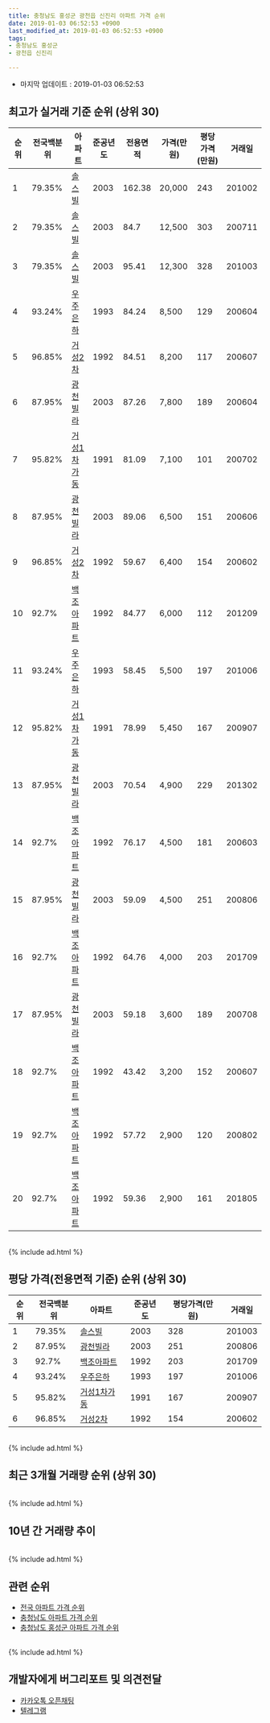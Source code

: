 ```yaml
---
title: 충청남도 홍성군 광천읍 신진리 아파트 가격 순위
date: 2019-01-03 06:52:53 +0900
last_modified_at: 2019-01-03 06:52:53 +0900
tags:
- 충청남도 홍성군
- 광천읍 신진리

---
```


* 마지막 업데이트 : 2019-01-03 06:52:53

## 최고가 실거래 기준 순위 (상위 30)


|순위|전국백분위|아파트|준공년도|전용면적|가격(만원)|평당가격(만원)|거래일|
|---|---|---|---|---|---|---|---|
|1|79.35%|[솔스빌](https://search.naver.com/search.naver?query=%EC%B6%A9%EC%B2%AD%EB%82%A8%EB%8F%84+%ED%99%8D%EC%84%B1%EA%B5%B0+%EA%B4%91%EC%B2%9C%EC%9D%8D+%EC%8B%A0%EC%A7%84%EB%A6%AC+%EC%86%94%EC%8A%A4%EB%B9%8C)|2003|162.38|20,000|243|201002|
|2|79.35%|[솔스빌](https://search.naver.com/search.naver?query=%EC%B6%A9%EC%B2%AD%EB%82%A8%EB%8F%84+%ED%99%8D%EC%84%B1%EA%B5%B0+%EA%B4%91%EC%B2%9C%EC%9D%8D+%EC%8B%A0%EC%A7%84%EB%A6%AC+%EC%86%94%EC%8A%A4%EB%B9%8C)|2003|84.7|12,500|303|200711|
|3|79.35%|[솔스빌](https://search.naver.com/search.naver?query=%EC%B6%A9%EC%B2%AD%EB%82%A8%EB%8F%84+%ED%99%8D%EC%84%B1%EA%B5%B0+%EA%B4%91%EC%B2%9C%EC%9D%8D+%EC%8B%A0%EC%A7%84%EB%A6%AC+%EC%86%94%EC%8A%A4%EB%B9%8C)|2003|95.41|12,300|328|201003|
|4|93.24%|[우주은하](https://search.naver.com/search.naver?query=%EC%B6%A9%EC%B2%AD%EB%82%A8%EB%8F%84+%ED%99%8D%EC%84%B1%EA%B5%B0+%EA%B4%91%EC%B2%9C%EC%9D%8D+%EC%8B%A0%EC%A7%84%EB%A6%AC+%EC%9A%B0%EC%A3%BC%EC%9D%80%ED%95%98)|1993|84.24|8,500|129|200604|
|5|96.85%|[거성2차](https://search.naver.com/search.naver?query=%EC%B6%A9%EC%B2%AD%EB%82%A8%EB%8F%84+%ED%99%8D%EC%84%B1%EA%B5%B0+%EA%B4%91%EC%B2%9C%EC%9D%8D+%EC%8B%A0%EC%A7%84%EB%A6%AC+%EA%B1%B0%EC%84%B12%EC%B0%A8)|1992|84.51|8,200|117|200607|
|6|87.95%|[광천빌라](https://search.naver.com/search.naver?query=%EC%B6%A9%EC%B2%AD%EB%82%A8%EB%8F%84+%ED%99%8D%EC%84%B1%EA%B5%B0+%EA%B4%91%EC%B2%9C%EC%9D%8D+%EC%8B%A0%EC%A7%84%EB%A6%AC+%EA%B4%91%EC%B2%9C%EB%B9%8C%EB%9D%BC)|2003|87.26|7,800|189|200604|
|7|95.82%|[거성1차가동](https://search.naver.com/search.naver?query=%EC%B6%A9%EC%B2%AD%EB%82%A8%EB%8F%84+%ED%99%8D%EC%84%B1%EA%B5%B0+%EA%B4%91%EC%B2%9C%EC%9D%8D+%EC%8B%A0%EC%A7%84%EB%A6%AC+%EA%B1%B0%EC%84%B11%EC%B0%A8%EA%B0%80%EB%8F%99)|1991|81.09|7,100|101|200702|
|8|87.95%|[광천빌라](https://search.naver.com/search.naver?query=%EC%B6%A9%EC%B2%AD%EB%82%A8%EB%8F%84+%ED%99%8D%EC%84%B1%EA%B5%B0+%EA%B4%91%EC%B2%9C%EC%9D%8D+%EC%8B%A0%EC%A7%84%EB%A6%AC+%EA%B4%91%EC%B2%9C%EB%B9%8C%EB%9D%BC)|2003|89.06|6,500|151|200606|
|9|96.85%|[거성2차](https://search.naver.com/search.naver?query=%EC%B6%A9%EC%B2%AD%EB%82%A8%EB%8F%84+%ED%99%8D%EC%84%B1%EA%B5%B0+%EA%B4%91%EC%B2%9C%EC%9D%8D+%EC%8B%A0%EC%A7%84%EB%A6%AC+%EA%B1%B0%EC%84%B12%EC%B0%A8)|1992|59.67|6,400|154|200602|
|10|92.7%|[백조아파트](https://search.naver.com/search.naver?query=%EC%B6%A9%EC%B2%AD%EB%82%A8%EB%8F%84+%ED%99%8D%EC%84%B1%EA%B5%B0+%EA%B4%91%EC%B2%9C%EC%9D%8D+%EC%8B%A0%EC%A7%84%EB%A6%AC+%EB%B0%B1%EC%A1%B0%EC%95%84%ED%8C%8C%ED%8A%B8)|1992|84.77|6,000|112|201209|
|11|93.24%|[우주은하](https://search.naver.com/search.naver?query=%EC%B6%A9%EC%B2%AD%EB%82%A8%EB%8F%84+%ED%99%8D%EC%84%B1%EA%B5%B0+%EA%B4%91%EC%B2%9C%EC%9D%8D+%EC%8B%A0%EC%A7%84%EB%A6%AC+%EC%9A%B0%EC%A3%BC%EC%9D%80%ED%95%98)|1993|58.45|5,500|197|201006|
|12|95.82%|[거성1차가동](https://search.naver.com/search.naver?query=%EC%B6%A9%EC%B2%AD%EB%82%A8%EB%8F%84+%ED%99%8D%EC%84%B1%EA%B5%B0+%EA%B4%91%EC%B2%9C%EC%9D%8D+%EC%8B%A0%EC%A7%84%EB%A6%AC+%EA%B1%B0%EC%84%B11%EC%B0%A8%EA%B0%80%EB%8F%99)|1991|78.99|5,450|167|200907|
|13|87.95%|[광천빌라](https://search.naver.com/search.naver?query=%EC%B6%A9%EC%B2%AD%EB%82%A8%EB%8F%84+%ED%99%8D%EC%84%B1%EA%B5%B0+%EA%B4%91%EC%B2%9C%EC%9D%8D+%EC%8B%A0%EC%A7%84%EB%A6%AC+%EA%B4%91%EC%B2%9C%EB%B9%8C%EB%9D%BC)|2003|70.54|4,900|229|201302|
|14|92.7%|[백조아파트](https://search.naver.com/search.naver?query=%EC%B6%A9%EC%B2%AD%EB%82%A8%EB%8F%84+%ED%99%8D%EC%84%B1%EA%B5%B0+%EA%B4%91%EC%B2%9C%EC%9D%8D+%EC%8B%A0%EC%A7%84%EB%A6%AC+%EB%B0%B1%EC%A1%B0%EC%95%84%ED%8C%8C%ED%8A%B8)|1992|76.17|4,500|181|200603|
|15|87.95%|[광천빌라](https://search.naver.com/search.naver?query=%EC%B6%A9%EC%B2%AD%EB%82%A8%EB%8F%84+%ED%99%8D%EC%84%B1%EA%B5%B0+%EA%B4%91%EC%B2%9C%EC%9D%8D+%EC%8B%A0%EC%A7%84%EB%A6%AC+%EA%B4%91%EC%B2%9C%EB%B9%8C%EB%9D%BC)|2003|59.09|4,500|251|200806|
|16|92.7%|[백조아파트](https://search.naver.com/search.naver?query=%EC%B6%A9%EC%B2%AD%EB%82%A8%EB%8F%84+%ED%99%8D%EC%84%B1%EA%B5%B0+%EA%B4%91%EC%B2%9C%EC%9D%8D+%EC%8B%A0%EC%A7%84%EB%A6%AC+%EB%B0%B1%EC%A1%B0%EC%95%84%ED%8C%8C%ED%8A%B8)|1992|64.76|4,000|203|201709|
|17|87.95%|[광천빌라](https://search.naver.com/search.naver?query=%EC%B6%A9%EC%B2%AD%EB%82%A8%EB%8F%84+%ED%99%8D%EC%84%B1%EA%B5%B0+%EA%B4%91%EC%B2%9C%EC%9D%8D+%EC%8B%A0%EC%A7%84%EB%A6%AC+%EA%B4%91%EC%B2%9C%EB%B9%8C%EB%9D%BC)|2003|59.18|3,600|189|200708|
|18|92.7%|[백조아파트](https://search.naver.com/search.naver?query=%EC%B6%A9%EC%B2%AD%EB%82%A8%EB%8F%84+%ED%99%8D%EC%84%B1%EA%B5%B0+%EA%B4%91%EC%B2%9C%EC%9D%8D+%EC%8B%A0%EC%A7%84%EB%A6%AC+%EB%B0%B1%EC%A1%B0%EC%95%84%ED%8C%8C%ED%8A%B8)|1992|43.42|3,200|152|200607|
|19|92.7%|[백조아파트](https://search.naver.com/search.naver?query=%EC%B6%A9%EC%B2%AD%EB%82%A8%EB%8F%84+%ED%99%8D%EC%84%B1%EA%B5%B0+%EA%B4%91%EC%B2%9C%EC%9D%8D+%EC%8B%A0%EC%A7%84%EB%A6%AC+%EB%B0%B1%EC%A1%B0%EC%95%84%ED%8C%8C%ED%8A%B8)|1992|57.72|2,900|120|200802|
|20|92.7%|[백조아파트](https://search.naver.com/search.naver?query=%EC%B6%A9%EC%B2%AD%EB%82%A8%EB%8F%84+%ED%99%8D%EC%84%B1%EA%B5%B0+%EA%B4%91%EC%B2%9C%EC%9D%8D+%EC%8B%A0%EC%A7%84%EB%A6%AC+%EB%B0%B1%EC%A1%B0%EC%95%84%ED%8C%8C%ED%8A%B8)|1992|59.36|2,900|161|201805|


<br>
{% include ad.html %}
<br>

## 평당 가격(전용면적 기준) 순위 (상위 30)


|순위|전국백분위|아파트|준공년도|평당가격(만원)|거래일|
|---|---|---|---|---|---|
|1|79.35%|[솔스빌](https://search.naver.com/search.naver?query=%EC%B6%A9%EC%B2%AD%EB%82%A8%EB%8F%84+%ED%99%8D%EC%84%B1%EA%B5%B0+%EA%B4%91%EC%B2%9C%EC%9D%8D+%EC%8B%A0%EC%A7%84%EB%A6%AC+%EC%86%94%EC%8A%A4%EB%B9%8C)|2003|328|201003|
|2|87.95%|[광천빌라](https://search.naver.com/search.naver?query=%EC%B6%A9%EC%B2%AD%EB%82%A8%EB%8F%84+%ED%99%8D%EC%84%B1%EA%B5%B0+%EA%B4%91%EC%B2%9C%EC%9D%8D+%EC%8B%A0%EC%A7%84%EB%A6%AC+%EA%B4%91%EC%B2%9C%EB%B9%8C%EB%9D%BC)|2003|251|200806|
|3|92.7%|[백조아파트](https://search.naver.com/search.naver?query=%EC%B6%A9%EC%B2%AD%EB%82%A8%EB%8F%84+%ED%99%8D%EC%84%B1%EA%B5%B0+%EA%B4%91%EC%B2%9C%EC%9D%8D+%EC%8B%A0%EC%A7%84%EB%A6%AC+%EB%B0%B1%EC%A1%B0%EC%95%84%ED%8C%8C%ED%8A%B8)|1992|203|201709|
|4|93.24%|[우주은하](https://search.naver.com/search.naver?query=%EC%B6%A9%EC%B2%AD%EB%82%A8%EB%8F%84+%ED%99%8D%EC%84%B1%EA%B5%B0+%EA%B4%91%EC%B2%9C%EC%9D%8D+%EC%8B%A0%EC%A7%84%EB%A6%AC+%EC%9A%B0%EC%A3%BC%EC%9D%80%ED%95%98)|1993|197|201006|
|5|95.82%|[거성1차가동](https://search.naver.com/search.naver?query=%EC%B6%A9%EC%B2%AD%EB%82%A8%EB%8F%84+%ED%99%8D%EC%84%B1%EA%B5%B0+%EA%B4%91%EC%B2%9C%EC%9D%8D+%EC%8B%A0%EC%A7%84%EB%A6%AC+%EA%B1%B0%EC%84%B11%EC%B0%A8%EA%B0%80%EB%8F%99)|1991|167|200907|
|6|96.85%|[거성2차](https://search.naver.com/search.naver?query=%EC%B6%A9%EC%B2%AD%EB%82%A8%EB%8F%84+%ED%99%8D%EC%84%B1%EA%B5%B0+%EA%B4%91%EC%B2%9C%EC%9D%8D+%EC%8B%A0%EC%A7%84%EB%A6%AC+%EA%B1%B0%EC%84%B12%EC%B0%A8)|1992|154|200602|


<br>
{% include ad.html %}
<br>

## 최근 3개월 거래량 순위 (상위 30)


<div style="width:100%;">
    <canvas id="deal_count_ranking" height="250"></canvas>
</div>


<script>
new Chart(document.getElementById("deal_count_ranking"), {
    type: 'horizontalBar',
    data: {
        labels: ['백조아파트'],
        datasets: [{
            label: '실거래 수',
            data: [1],
            borderColor: "rgba(255, 0, 128, 1)",
            backgroundColor: "rgba(255, 0, 128, 0.5)",
            fill: false,
        }]
    },
    options: {
        responsive: true,
        title: {
            display: true,
            text: '최근 3개월 거래량 순위'
        },
        tooltips: {
            mode: 'index',
            intersect: false,
            callbacks: {
                title: function(tooltipItems, data) {
                    return "실거래 수:";
                },
                label: function(tooltipItem, data) {
                    return data.labels[tooltipItem.index] + ": " + tooltipItem.xLabel;
                }
            }
        },
        hover: {
            mode: 'nearest',
            intersect: true
        },
        scales: {
            xAxes: [{
                display: true,
                scaleLabel: {
                    display: true,
                    labelString: '실거래 수'
                },
                ticks: {
                    suggestedMin: 0,
                }
            }],
            yAxes: [{
                display: true,
                ticks: {
                    autoSkip: false,
                    callback: function(value, index, values) {
                        if (value.length > 15)
                            return value.substr(0, 13) + "...";
                        else
                            return value;
                    }
                },
                scaleLabel: {
                    display: false,
                }
            }]
        }
    }
});

</script>


<br>
{% include ad.html %}
<br>

## 10년 간 거래량 추이


<div style="width:100%;">
    <canvas id="deal_progress" height="250"></canvas>
</div>

<script>
new Chart(document.getElementById("deal_progress"), {
    type: 'line',
    data: {
        labels: ['200901','200902','200903','200904','200905','200906','200907','200908','200909','200910','200911','200912','201001','201002','201003','201004','201005','201006','201007','201008','201009','201010','201011','201012','201101','201102','201103','201104','201105','201106','201107','201108','201109','201110','201111','201112','201201','201202','201203','201204','201205','201206','201207','201208','201209','201210','201211','201212','201301','201302','201303','201304','201305','201306','201307','201308','201309','201310','201311','201312','201401','201402','201403','201404','201405','201406','201407','201408','201409','201410','201411','201412','201501','201502','201503','201504','201505','201506','201507','201508','201509','201510','201511','201512','201601','201602','201603','201604','201605','201606','201607','201608','201609','201610','201611','201612','201701','201702','201703','201704','201705','201706','201707','201708','201709','201710','201711','201712','201801','201802','201803','201804','201805','201806','201807','201808','201809','201810','201811','201812','201901'],
        datasets: [{
            label: '실거래 수',
            pointRadius: 1,
            data: [0, 0, 1, 0, 3, 1, 3, 0, 15, 2, 2, 0, 0, 3, 3, 2, 1, 2, 2, 1, 1, 0, 2, 0, 0, 3, 0, 1, 1, 2, 0, 1, 1, 0, 2, 0, 0, 0, 4, 0, 2, 0, 0, 1, 2, 1, 2, 1, 1, 4, 1, 0, 0, 2, 1, 0, 2, 2, 3, 1, 2, 3, 0, 1, 4, 0, 0, 0, 1, 3, 0, 0, 0, 2, 0, 0, 0, 1, 2, 1, 1, 1, 0, 0, 1, 2, 1, 4, 2, 1, 2, 0, 1, 1, 1, 0, 0, 0, 0, 0, 2, 1, 2, 0, 1, 0, 0, 1, 1, 1, 0, 1, 1, 1, 2, 1, 0, 1, 0, 1, 0],
            borderColor: "rgba(255, 201, 14, 1)",
            backgroundColor: "rgba(255, 201, 14, 0.5)",
            fill: true,
        }]
    },
    options: {
        responsive: true,
        title: {
            display: true,
            text: '10년간 거래량 추이'
        },
        tooltips: {
            mode: 'index',
            intersect: false,
        },
        hover: {
            mode: 'nearest',
            intersect: true
        },
        scales: {
            xAxes: [{
                display: true,
                scaleLabel: {
                    display: true,
                    labelString: '년/월'
                }
            }],
            yAxes: [{
                display: true,
                ticks: {
                    suggestedMin: 0,
                },
                scaleLabel: {
                    display: true,
                    labelString: '실거래 수'
                }
            }]
        }
    }
});

</script>


<br>
{% include ad.html %}
<br>

## 관련 순위

- [전국 아파트 가격 순위](https://inasie.github.io/apt-ranking/전국)
- [충청남도 아파트 가격 순위](https://inasie.github.io/apt-ranking/충청남도)
- [충청남도 홍성군 아파트 가격 순위](https://inasie.github.io/apt-ranking/충청남도-홍성군)


<br>
{% include ad.html %}
<br>

## 개발자에게 버그리포트 및 의견전달

- [카카오톡 오픈채팅](https://open.kakao.com/o/gLJUAP4)
- [텔레그램](https://t.me/inasie)

